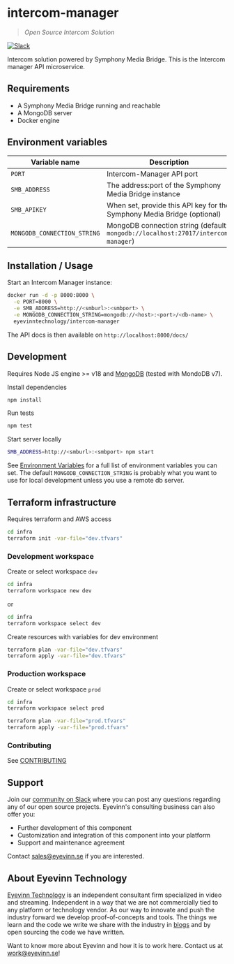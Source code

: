 # intercom-manager

> _Open Source Intercom Solution_

[![Slack](http://slack.streamingtech.se/badge.svg)](http://slack.streamingtech.se)

Intercom solution powered by Symphony Media Bridge. This is the Intercom manager API microservice.

## Requirements

- A Symphony Media Bridge running and reachable
- A MongoDB server
- Docker engine

## Environment variables

| Variable name               | Description                                                                       |
| --------------------------- | --------------------------------------------------------------------------------- |
| `PORT`                      | Intercom-Manager API port                                                         |
| `SMB_ADDRESS`               | The address:port of the Symphony Media Bridge instance                            |
| `SMB_APIKEY`                | When set, provide this API key for the Symphony Media Bridge (optional)           |
| `MONGODB_CONNECTION_STRING` | MongoDB connection string (default: `mongodb://localhost:27017/intercom-manager`) |

## Installation / Usage

Start an Intercom Manager instance:

```sh
docker run -d -p 8000:8000 \
  -e PORT=8000 \
  -e SMB_ADDRESS=http://<smburl>:<smbport> \
  -e MONGODB_CONNECTION_STRING=mongodb://<host>:<port>/<db-name> \
  eyevinntechnology/intercom-manager
```

The API docs is then available on `http://localhost:8000/docs/`

## Development

Requires Node JS engine >= v18 and [MongoDB](https://www.mongodb.com/docs/manual/administration/install-community/) (tested with MondoDB v7).

Install dependencies

```sh
npm install
```

Run tests

```sh
npm test
```

Start server locally

```sh
SMB_ADDRESS=http://<smburl>:<smbport> npm start
```

See [Environment Variables](#environment-variables) for a full list of environment variables you can set. The default `MONGODB_CONNECTION_STRING` is probably what you want to use for local development unless you use a remote db server.

## Terraform infrastructure

Requires terraform and AWS access

```sh
cd infra
terraform init -var-file="dev.tfvars"
```

### Development workspace

Create or select workspace `dev`

```sh
cd infra
terraform workspace new dev
```

or

```sh
cd infra
terraform workspace select dev
```

Create resources with variables for dev environment

```sh
terraform plan -var-file="dev.tfvars"
terraform apply -var-file="dev.tfvars"
```

### Production workspace

Create or select workspace `prod`

```sh
cd infra
terraform workspace select prod
```

```sh
terraform plan -var-file="prod.tfvars"
terraform apply -var-file="prod.tfvars"
```

### Contributing

See [CONTRIBUTING](CONTRIBUTING.md)

## Support

Join our [community on Slack](http://slack.streamingtech.se) where you can post any questions regarding any of our open source projects. Eyevinn's consulting business can also offer you:

- Further development of this component
- Customization and integration of this component into your platform
- Support and maintenance agreement

Contact [sales@eyevinn.se](mailto:sales@eyevinn.se) if you are interested.

## About Eyevinn Technology

[Eyevinn Technology](https://www.eyevinntechnology.se) is an independent consultant firm specialized in video and streaming. Independent in a way that we are not commercially tied to any platform or technology vendor. As our way to innovate and push the industry forward we develop proof-of-concepts and tools. The things we learn and the code we write we share with the industry in [blogs](https://dev.to/video) and by open sourcing the code we have written.

Want to know more about Eyevinn and how it is to work here. Contact us at work@eyevinn.se!
